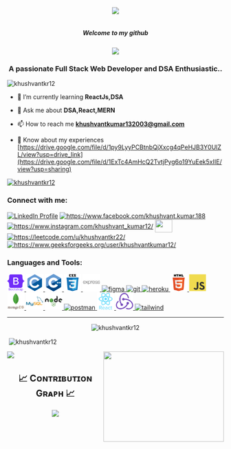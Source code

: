 <h1 align="center">
<img src="https://readme-typing-svg.demolab.com/?font=Righteous&size=40&pause=1000&color=F736BF&background=FF234300&center=true&vCenter=true&random=true&width=500&height=70&lines=Hi+There!%F0%9F%91%8B;I'm+Khushvant kumar+👨‍💻"/>

  <p align="center">
  <h5 align="center">Welcome to my github</h5>
  <p align="center">
    <img align="center" src="https://user-images.githubusercontent.com/74038190/225813708-98b745f2-7d22-48cf-9150-083f1b00d6c9.gif">
  </p>
  
</h1>
<h3 align="center">A passionate Full Stack Web Developer and DSA Enthusiastic..</h3>
<p align="left"> <img src="https://komarev.com/ghpvc/?username=khushvantkr12&label=Profile%20views&color=0e75b6&style=flat" alt="khushvantkr12" /> </p>



- 🌱 I’m currently learning **ReactJs,DSA**

- 💬 Ask me about **DSA,React,MERN**

- 📫 How to reach me **khushvantkumar132003@gmail.com**

- 📄 Know about my experiences [https://drive.google.com/file/d/1py9LyyPCBtnbQjXxcg4qPeHJB3Y0UlZL/view?usp=drive_link](https://drive.google.com/file/d/1ExTc4AmHcQ2TvtjPyg6o19YuEek5xIIE/view?usp=sharing)

<p align="left"> <a href="https://github.com/ryo-ma/github-profile-trophy"><img src="https://github-profile-trophy.vercel.app/?username=khushvantkr12" alt="khushvantkr12" /></a> </p>

<h3 align="left">Connect with me:</h3>
<p align="left">
  
<a href="https://www.linkedin.com/in/khushvant-kumar-53124a225" target="_blank">
  <img align="center" src="https://raw.githubusercontent.com/rahuldkjain/github-profile-readme-generator/master/src/images/icons/Social/linked-in-alt.svg" alt="LinkedIn Profile" height="30" width="40" /></a>
<a href="https://www.facebook.com/khushvant.kumar.188" target="blank"><img align="center" src="https://raw.githubusercontent.com/rahuldkjain/github-profile-readme-generator/master/src/images/icons/Social/facebook.svg" alt="https://www.facebook.com/khushvant.kumar.188" height="30" width="40" /></a>
<a href="https://www.instagram.com/khushvant_kumar12/" target="blank"><img align="center" src="https://raw.githubusercontent.com/rahuldkjain/github-profile-readme-generator/master/src/images/icons/Social/instagram.svg" alt="https://www.instagram.com/khushvant_kumar12/" height="30" width="40" /></a>
<a href="https://www.codechef.com/users/khushvant1132" target="blank"><img align="center" src="https://cdn.jsdelivr.net/npm/simple-icons@3.1.0/icons/codechef.svg" alt="" height="30" width="40" background="pink" /></a>
<a href="https://leetcode.com/u/khushvantkr13/" target="blank"><img align="center" src="https://raw.githubusercontent.com/rahuldkjain/github-profile-readme-generator/master/src/images/icons/Social/leet-code.svg" alt="https://leetcode.com/u/khushvantkr22/" height="30" width="40" /></a>
<a href="https://www.geeksforgeeks.org/user/khushvantkumar12/" target="blank"><img align="center" src="https://raw.githubusercontent.com/rahuldkjain/github-profile-readme-generator/master/src/images/icons/Social/geeks-for-geeks.svg" alt="https://www.geeksforgeeks.org/user/khushvantkumar12/" height="30" width="40" /></a>
</p>

<h3 align="left">Languages and Tools:</h3>
<p align="left"> <a href="https://getbootstrap.com" target="_blank" rel="noreferrer"> <img src="https://raw.githubusercontent.com/devicons/devicon/master/icons/bootstrap/bootstrap-plain-wordmark.svg" alt="bootstrap" width="40" height="40"/> </a> <a href="https://www.cprogramming.com/" target="_blank" rel="noreferrer"> <img src="https://raw.githubusercontent.com/devicons/devicon/master/icons/c/c-original.svg" alt="c" width="40" height="40"/> </a> <a href="https://www.w3schools.com/cpp/" target="_blank" rel="noreferrer"> <img src="https://raw.githubusercontent.com/devicons/devicon/master/icons/cplusplus/cplusplus-original.svg" alt="cplusplus" width="40" height="40"/> </a> <a href="https://www.w3schools.com/css/" target="_blank" rel="noreferrer"> <img src="https://raw.githubusercontent.com/devicons/devicon/master/icons/css3/css3-original-wordmark.svg" alt="css3" width="40" height="40"/> </a> <a href="https://expressjs.com" target="_blank" rel="noreferrer"> <img src="https://raw.githubusercontent.com/devicons/devicon/master/icons/express/express-original-wordmark.svg" alt="express" width="40" height="40"/> </a> <a href="https://www.figma.com/" target="_blank" rel="noreferrer"> <img src="https://www.vectorlogo.zone/logos/figma/figma-icon.svg" alt="figma" width="40" height="40"/> </a> <a href="https://git-scm.com/" target="_blank" rel="noreferrer"> <img src="https://www.vectorlogo.zone/logos/git-scm/git-scm-icon.svg" alt="git" width="40" height="40"/> </a> <a href="https://heroku.com" target="_blank" rel="noreferrer"> <img src="https://www.vectorlogo.zone/logos/heroku/heroku-icon.svg" alt="heroku" width="40" height="40"/> </a> <a href="https://www.w3.org/html/" target="_blank" rel="noreferrer"> <img src="https://raw.githubusercontent.com/devicons/devicon/master/icons/html5/html5-original-wordmark.svg" alt="html5" width="40" height="40"/> </a> <a href="https://developer.mozilla.org/en-US/docs/Web/JavaScript" target="_blank" rel="noreferrer"> <img src="https://raw.githubusercontent.com/devicons/devicon/master/icons/javascript/javascript-original.svg" alt="javascript" width="40" height="40"/> </a> <a href="https://www.mongodb.com/" target="_blank" rel="noreferrer"> <img src="https://raw.githubusercontent.com/devicons/devicon/master/icons/mongodb/mongodb-original-wordmark.svg" alt="mongodb" width="40" height="40"/> </a> <a href="https://www.mysql.com/" target="_blank" rel="noreferrer"> <img src="https://raw.githubusercontent.com/devicons/devicon/master/icons/mysql/mysql-original-wordmark.svg" alt="mysql" width="40" height="40"/> </a> <a href="https://nodejs.org" target="_blank" rel="noreferrer"> <img src="https://raw.githubusercontent.com/devicons/devicon/master/icons/nodejs/nodejs-original-wordmark.svg" alt="nodejs" width="40" height="40"/> </a> <a href="https://postman.com" target="_blank" rel="noreferrer"> <img src="https://www.vectorlogo.zone/logos/getpostman/getpostman-icon.svg" alt="postman" width="40" height="40"/> </a> <a href="https://reactjs.org/" target="_blank" rel="noreferrer"> <img src="https://raw.githubusercontent.com/devicons/devicon/master/icons/react/react-original-wordmark.svg" alt="react" width="40" height="40"/> </a> <a href="https://redux.js.org" target="_blank" rel="noreferrer"> <img src="https://raw.githubusercontent.com/devicons/devicon/master/icons/redux/redux-original.svg" alt="redux" width="40" height="40"/> </a> <a href="https://tailwindcss.com/" target="_blank" rel="noreferrer"> <img src="https://camo.githubusercontent.com/d0f8d43c038c7a1b9b70bfa4f41f20707ae83817ddc0245d0de9889fb5179f91/68747470733a2f2f63646e2e73696d706c6569636f6e732e6f72672f7461696c77696e646373732f303642364434" alt="tailwind" width="40" height="40"/> </a> </p>


---

<p align="center"><img align="center" src="https://github-readme-stats.vercel.app/api/top-langs?username=khushvantkr12&show_icons=true&locale=en&layout=compact" alt="khushvantkr12" width="400" /></p>

<p>&nbsp;<img align="center" src="https://github-readme-stats.vercel.app/api?username=khushvantkr12&show_icons=true&locale=en" alt="khushvantkr12" /></p>
<img align="right" width="280px" height="210px" src="https://i.giphy.com/media/LMcB8XospGZO8UQq87/giphy.webp">



<!--Contact Section--> 

![](https://quotes-github-readme.vercel.app/api?type=horizontal&theme=radical)
<!--Contribution Graph-->
<h2 align="center">📈 Cᴏɴᴛʀɪʙᴜᴛɪᴏɴ Gʀᴀᴘʜ 📈</h2>
<div align="center">
    <img src="https://github-readme-activity-graph.vercel.app/graph?username=khushvantkr12&bg_color=220a28&&color=ffffff&line=c56a90&point=ffeb95&area=false&hide_border=false" border-radius="15">
</div>


